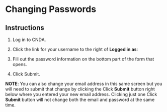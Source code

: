 # Changing Passwords


## **Instructions**
1. Log in to CNDA.
2. Click the link for your username to the right of **Logged in as**:



3. Fill out the password information on the bottom part of the form that opens.



4. Click Submit.

**NOTE**: You can also change your email address in this same screen but you will need to submit that change by clicking the Click **Submit** button right below where you entered your new email address. Clicking just one Click **Submit** button will not change both the email and password at the same time.
